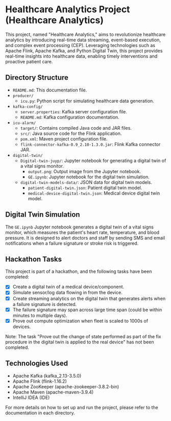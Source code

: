 # Healthcare Analytics Project (Healthcare Analytics)

This project, named "Healthcare Analytics," aims to revolutionize healthcare analytics by introducing real-time data streaming, event-based execution, and complex event processing (CEP). Leveraging technologies such as Apache Flink, Apache Kafka, and Python Digital Twin, this project provides real-time insights into healthcare data, enabling timely interventions and proactive patient care.

## Directory Structure

- `README.md`: This documentation file.
- `producer/`
  - `icu.py`: Python script for simulating healthcare data generation.
- `kafka-config/`
  - `server.properties`: Kafka server configuration file.
  - `README.md`: Kafka configuration documentation.
- `icu-alarm/`
  - `target/`: Contains compiled Java code and JAR files.
  - `src/`: Java source code for the Flink application.
  - `pom.xml`: Maven project configuration file.
  - `flink-connector-kafka-0.9_2.10-1.3.0.jar`: Flink Kafka connector JAR.
- `digital-twin/`
  - `Digital-twin-juyp/`: Jupyter notebook for generating a digital twin of a vital signs monitor.
    - `output.png`: Output image from the Jupyter notebook.
    - `GE.ipynb`: Jupyter notebook for the digital twin simulation.
  - `digital-twin-models-data/`: JSON data for digital twin models.
    - `patient-digital-twin.json`: Patient digital twin model.
    - `medical-device-digital-twin.json`: Medical device digital twin model.

## Digital Twin Simulation

The `GE.ipynb` Jupyter notebook generates a digital twin of a vital signs monitor, which measures the patient's heart rate, temperature, and blood pressure. It is designed to alert doctors and staff by sending SMS and email notifications when a failure signature or stroke risk is triggered.

## Hackathon Tasks

This project is part of a hackathon, and the following tasks have been completed:
- [x] Create a digital twin of a medical device/component.
- [x] Simulate sensor/log data flowing in from the device.
- [x] Create streaming analytics on the digital twin that generates alerts when a failure signature is detected.
- [x] The failure signature may span across large time span (could be within minutes to multiple days).
- [x] Prove out compute optimization when fleet is scaled to 1000s of devices.

Note: The task "Prove out the change of state performed as part of the fix procedure in the digital twin is applied to the real device" has not been completed.

## Technologies Used

- Apache Kafka (kafka_2.13-3.5.0)
- Apache Flink (flink-1.16.2)
- Apache ZooKeeper (apache-zookeeper-3.8.2-bin)
- Apache Maven (apache-maven-3.9.4)
- IntelliJ IDEA (IDE)

For more details on how to set up and run the project, please refer to the documentation in each directory.
